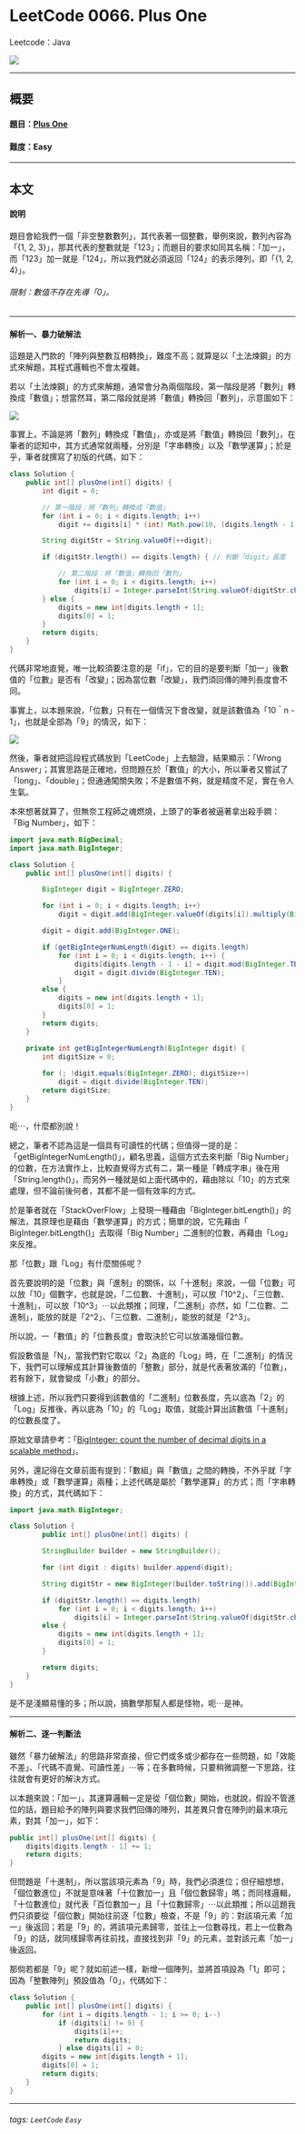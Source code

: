 # LeetCode 0066. Plus One
Leetcode：Java

![](https://github.com/rickbsr/LeetCode/blob/main/pics/leetcode-rick.jpeg?raw=true)

---

## 概要

#### 題目：[Plus One](https://leetcode.com/problems/plus-one/)

#### 難度：Easy

---

## 本文

#### 說明

題目會給我們一個「非空整數數列」，其代表著一個整數，舉例來說，數列內容為「{1, 2, 3}」，那其代表的整數就是「123」；而題目的要求如同其名稱：「加一」，而「123」加一就是「124」，所以我們就必須返回「124」的表示陣列，即「{1, 2, 4}」。

###### 限制：數值不存在先導「0」。

---

#### 解析一、暴力破解法

這題是入門款的「陣列與整數互相轉換」，難度不高；就算是以「土法煉鋼」的方式來解題，其程式邏輯也不會太複雜。

若以「土法煉鋼」的方式來解題，通常會分為兩個階段，第一階段是將「數列」轉換成「數值」；想當然耳，第二階段就是將「數值」轉換回「數列」，示意圖如下：

![](https://github.com/rickbsr/LeetCode/blob/main/pics/0066_plus_one_brute_force.png?raw=true)

事實上，不論是將「數列」轉換成「數值」，亦或是將「數值」轉換回「數列」，在筆者的認知中，其方式通常就兩種，分別是「字串轉換」以及「數學運算」；於是乎，筆者就撰寫了初版的代碼，如下：

```java
class Solution {
    public int[] plusOne(int[] digits) {
        int digit = 0;

        // 第一階段：將「數列」轉換成「數值」
        for (int i = 0; i < digits.length; i++)
            digit += digits[i] * (int) Math.pow(10, (digits.length - 1 - i));

        String digitStr = String.valueOf(++digit);

        if (digitStr.length() == digits.length) { // 判斷「digit」長度

            // 第二階段：將「數值」轉換回「數列」
            for (int i = 0; i < digits.length; i++)
                digits[i] = Integer.parseInt(String.valueOf(digitStr.charAt(i)));
        } else {
            digits = new int[digits.length + 1];
            digits[0] = 1;
        }
        return digits;
    }
}
```

代碼非常地直覺，唯一比較須要注意的是「if」，它的目的是要判斷「加一」後數值的「位數」是否有「改變」；因為當位數「改變」，我們須回傳的陣列長度會不同。

事實上，以本題來說，「位數」只有在一個情況下會改變，就是該數值為「10＾n - 1」，也就是全部為「9」的情況，如下：

![](https://github.com/rickbsr/LeetCode/blob/main/pics/0066_plus_one_10n_sub_1.png?raw=true)

然後，筆者就把這段程式碼放到「LeetCode」上去驗證，結果顯示：「Wrong Answer」；其實思路是正確地，但問題在於「數值」的大小，所以筆者又嘗試了「long」、「double」；但通通闖關失敗；不是數值不夠，就是精度不足，實在令人生氣。

本來想著就算了，但無奈工程師之魂燃燒，上頭了的筆者被逼著拿出殺手鐧：「Big Number」，如下：

```java
import java.math.BigDecimal;
import java.math.BigInteger;

class Solution {
    public int[] plusOne(int[] digits) {

        BigInteger digit = BigInteger.ZERO;

        for (int i = 0; i < digits.length; i++)
            digit = digit.add(BigInteger.valueOf(digits[i]).multiply(BigDecimal.TEN.pow(digits.length - 1 - i).toBigInteger()));

        digit = digit.add(BigInteger.ONE);

        if (getBigIntegerNumLength(digit) == digits.length)
            for (int i = 0; i < digits.length; i++) {
                digits[digits.length - 1 - i] = digit.mod(BigInteger.TEN).intValue();
                digit = digit.divide(BigInteger.TEN);
            }
        else {
            digits = new int[digits.length + 1];
            digits[0] = 1;
        }
        return digits;
    }
    
    private int getBigIntegerNumLength(BigInteger digit) {
        int digitSize = 0;

        for (; !digit.equals(BigInteger.ZERO); digitSize++) 
            digit = digit.divide(BigInteger.TEN);
        return digitSize;
    }
}
```

呃⋯，什麼都別說！

總之，筆者不認為這是一個具有可讀性的代碼；但值得一提的是：「getBigIntegerNumLength()」，顧名思義，這個方式去來判斷「Big Number」的位數，在方法實作上，比較直覺得方式有二，第一種是「轉成字串」後在用「String.length()」，而另外一種就是如上面代碼中的，藉由除以「10」的方式來處理，但不論前後何者，其都不是一個有效率的方式。

於是筆者就在「StackOverFlow」上發現一種藉由「BigInteger.bitLength()」的解法，其原理也是藉由「數學運算」的方式；簡單的說，它先藉由「 BigInteger.bitLength()」去取得「Big Number」二進制的位數，再藉由「Log」來反推。

那「位數」跟「Log」有什麼關係呢？

首先要說明的是「位數」與「進制」的關係，以「十進制」來說，一個「位數」可以放「10」個數字，也就是說，「二位數、十進制」，可以放「10^2」、「三位數、十進制」，可以放「10^3」⋯以此類推；同理，「二進制」亦然，如「二位數、二進制」，能放的就是「2^2」、「三位數、二進制」，能放的就是「2^3」。

所以說，一「數值」的「位數長度」會取決於它可以放滿幾個位數。

假設數值是「N」，當我們對它取以「2」為底的「Log」時，在「二進制」的情況下，我們可以理解成其計算後數值的「整數」部分，就是代表著放滿的「位數」，若有餘下，就會變成「小數」的部分。

根據上述，所以我們只要得到該數值的「二進制」位數長度，先以底為「2」的「Log」反推後，再以底為「10」的「Log」取值，就能計算出該數值「十進制」的位數長度了。

原始文章請參考：「[BigInteger: count the number of decimal digits in a scalable method](https://stackoverflow.com/questions/18828377/biginteger-count-the-number-of-decimal-digits-in-a-scalable-method)」。

另外，還記得在文章前面有提到：「數組」與「數值」之間的轉換，不外乎就「字串轉換」或「數學運算」兩種；上述代碼是屬於「數學運算」的方式；而「字串轉換」的方式，其代碼如下：

```java
import java.math.BigInteger;

class Solution {
        public int[] plusOne(int[] digits) {

        StringBuilder builder = new StringBuilder();

        for (int digit : digits) builder.append(digit);

        String digitStr = new BigInteger(builder.toString()).add(BigInteger.ONE).toString();

        if (digitStr.length() == digits.length)
            for (int i = 0; i < digits.length; i++)
                digits[i] = Integer.parseInt(String.valueOf(digitStr.charAt(i)));
        else {
            digits = new int[digits.length + 1];
            digits[0] = 1;
        }

        return digits;
    }
}
```

是不是淺顯易懂的多；所以說，搞數學那幫人都是怪物，呃⋯是神。

---

#### 解析二、逐一判斷法

雖然「暴力破解法」的思路非常直接，但它們或多或少都存在一些問題，如「效能不差」、「代碼不直覺、可讀性差」⋯等；在多數時候，只要稍微調整一下思路，往往就會有更好的解決方式。

以本題來說：「加一」，其運算邏輯一定是從「個位數」開始，也就說，假設不管進位的話，題目給予的陣列與要求我們回傳的陣列，其差異只會在陣列的最末項元素，對其「加一」，如下：

```java
public int[] plusOne(int[] digits) {
    digits[digits.length - 1] += 1;
    return digits;
}
```

但問題是「十進制」，所以當該項元素為「9」時，我們必須進位；但仔細想想，「個位數進位」不就是意味著「十位數加一」且「個位數歸零」嗎；而同樣邏輯，「十位數進位」就代表「百位數加一」且「十位數歸零」⋯以此類推；所以這題我們只須要從「個位數」開始往前逐「位數」檢查，不是「9」的：對該項元素「加一」後返回；若是「9」的，將該項元素歸零，並往上一位數尋找，若上一位數為「9」的話，就同樣歸零再往前找，直接找到非「9」的元素，並對該元素「加一」後返回。

那倘若都是「9」呢？就如前述一樣，新增一個陣列，並將首項設為「1」即可；因為「整數陣列」預設值為「0」，代碼如下：

```java
class Solution {
    public int[] plusOne(int[] digits) {
        for (int i = digits.length - 1; i >= 0; i--)
            if (digits[i] != 9) {
                digits[i]++;
                return digits;
            } else digits[i] = 0;
        digits = new int[digits.length + 1];
        digits[0] = 1;
        return digits;
    }
}
```

---

###### tags: `LeetCode` `Easy`